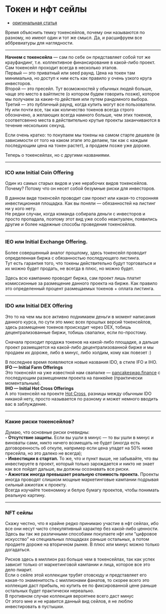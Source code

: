 # Токен и нфт сейлы
- [оригинальная статья](https://teletype.in/@greezblog/tokennft-seily_3.4)

Время объяснить темку токенсейлов, почему они называются по разному, но имеют один и тот же смысл. Да, и расшифруем все аббревиатуры для наглядности.

---

**Начнем с токенсейла** — сам по себе он представляет собой тот же крауфандинг, т.е. коллективное финансирование в какой-либо проект.  
Сам токенсейл проходит всегда в несколько этапов.  
Первый — это приватный или seed раунд. Цена на токен там минимальна, но доступ к ним есть как правило у очень узкого круга инвесторов.  
Второй — это пресейл. Тут возможностей у обычных людей больше, чаще это место в вайтлисте (о котором будем говорить позже), которое мы получаем за какие-то действия или путем рандомного выбора.  
Третий — это публичный раунд, когда купить могут все пользователи. Ну или почти все, так как количество токенов всегда строго обозначено, а желающих всегда намного больше, чем этих токенов, соответсвенно места в действительно крутые проекты заканчиваются в течение нескольких секунд.

Если очень кратко: то покупаем мы токены на самом старте дешевле (в зависимости от того на каком этапе это делаем, так как с каждым последующим цена на токен растет), а продаем позже уже дороже.

Теперь о токенсейлах, но с другими названиями.

---

### **ICO или Initial Coin Offering**

Один из самых старых видов и уже нерабочих видов токенсейлов.  
Почему? Потому что он несет собой безумные риски для инвесторов.

В данном виде токенсейл проводит сам проект или какая-то сторонняя инвестиционная площадка. Как вы поняли — обязанностей на листинг ни у кого нету.  
Не редки случаи, когда команда собирала деньги с инвесторов и просто пропадала, поэтому этот вид уже особо неактуален, появились другие и более надежные способы проведения токенсейлов.

---

### **IEO или Initial Exchange Offering.**

Более совершенный аналог прошлому, здесь токенсейл проводит определенная биржа с обязанностью последующего листинга.  
Тут есть гарантия того, что токены действительно будут торговаться и их можно будет продать, не всегда в плюс, но можно будет.

Здесь всю кампанию проводит биржа, сам проект лишь платит комиссионные за размещение данного проекта на бирже. Как правило это определенный процент размещаемых токенов + оплата листинга.

---

### **IDO или Initial DEX Offering**

Это то на чем мы все активно поднимаем деньги в момент написания данного курса, по сути это микс всех прошлых версий токенсейлов, здесь размещение токенов происходит через DEX, тобишь децентрализованные биржи, тобишь свапалки, если по-простому.

Сначала проходит продажа токенов на какой-либо площадке, а дальше проект размещается на какой-либо децентрализованной бирже и мы продаем их дороже, либо в минус, либо холдим, кому как повезет :)

В последнее время появляются новые названия IDO, в стиле IFO и IHO.  
**IFO — Initial Farm Offerings**  
Это токенсейл на уже известной нам свапалке — [pancakeswap.finance](https://pancakeswap.finance/) с последующим размещением проекта на панкейке (практически моментальным).  
**IHO — Initial Hot Cross Offerings**  
А это токенсейл на проекте [Hot Cross](https://app.hotcross.com/iho), разницы между обычным IDO никакой нету, просто называется по разному и может немного вводить вас в заблуждение.

---

### **Какие риски токенсейлов?**

Думаю, что основные риски очевидны:  
**- Отсутствие защиты.** Если вы ушли в минус — то вы ушли в минус и виноваты сами, никто ничего возмещать не будет (иногда есть договоренность об откупе, например если цена упадет на 50% ниже пресейла, но это далеко не всегда);  
**- Инвестиции в стартап.** То же, что и пункт выше, не забывайте, что вы инвестируете в проект, который только зарождается и никто не знает как все пойдет дальше, вы должны осознавать все риски.  
**- Ажиотаж иногда превышает реальную стоимость проекта.** Проекты иногда проводят слишком мощные маркетинговые кампании подрывая сильный ажиотаж к проекту.  
Всегда изучайте токеномику и белую бумагу проектов, чтобы понимать реальную картину.

---

### **NFT сейлы**

Скажу честно, что я крайне редко принимаю участие в нфт сейлах, ибо все они несут чисто спекулятивный характер без какой-либо ценности.  
Здесь вы так же различными способами покупаете нфт или “цифровое искусство” на специальных площадках раньше остальных, а потом продаете дороже на вторичном рынке. В плюс или минус можно только догадаться.

Рисков здесь в миллион раз больше чем в токенсейлах, так как успех зависит только от маркетинговой кампании и лица, которое все это дело пиарит.  
Если о сейле этой коллекции трубят отовсюду и представляет его какая-то знаменитость с миллионами фанатов, то скорее всего это коллекция даст прибыль, но купить ее по фиксированной цене раньше остальных будет практически нереально.  
В противном случае коллекция вероятнее всего даст минус  
От этого мне и не нравится данный вид сейлов, я не люблю инвестировать в пустышки.